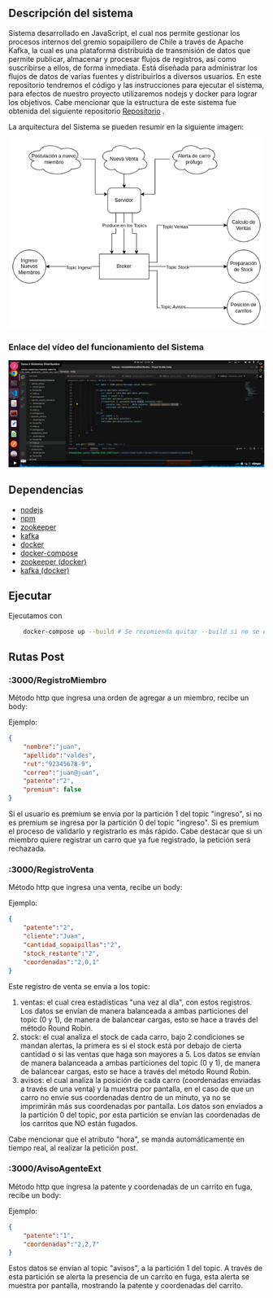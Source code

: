 ## Descripción del sistema

Sistema desarrollado en JavaScript, el cual nos permite gestionar los procesos internos del gremio sopaipillero de Chile a través de Apache Kafka, la cual es una plataforma distribuida de transmisión de datos que permite publicar, almacenar y procesar flujos de registros, así como suscribirse a ellos, de forma inmediata. Está diseñada para administrar los flujos de datos de varias fuentes y distribuirlos a diversos usuarios. En este repositorio tendremos el código y las instrucciones para ejecutar el sistema, para efectos de nuestro proyecto utilizaremos nodejs y docker para lograr los objetivos. Cabe mencionar que la estructura de este sistema fue obtenida del siguiente repositorio [Repositorio](https://github.com/Oscurt/sdt2_2022_01) .

La arquitectura del Sistema se pueden resumir en la siguiente imagen:

![Img](images/arq.png)

### Enlace del vídeo del funcionamiento del Sistema

[![video](images/vimeo.png)](https://player.vimeo.com/video/765446652?h=408acc6a86&amp;badge=0&amp;autopause=0&amp;player_id=0&amp;app_id=58479)

## Dependencias

- [nodejs](https://nodejs.org/es/download/package-manager/)
- [npm](https://docs.npmjs.com/downloading-and-installing-node-js-and-npm)
- [zookeeper](https://zookeeper.apache.org/releases.html)
- [kafka](https://kafka.apache.org/downloads)
- [docker](https://docs.docker.com/engine/install/)
- [docker-compose](https://docs.docker.com/compose/install/)
- [zookeeper (docker)](https://hub.docker.com/r/bitnami/zookeeper)
- [kafka (docker)](https://hub.docker.com/r/bitnami/kafka)


## Ejecutar

Ejecutamos con

```sh
    docker-compose up --build # Se recomienda quitar --build si no se desea rebuilder.
```

## Rutas Post

### :3000/RegistroMiembro
Método http que ingresa una orden de agregar a un miembro, recibe un body:

Ejemplo:

```json
{
    "nombre":"juan", 
    "apellido":"valdes",
    "rut":"92345678-9",
    "correo":"juan@juan",
    "patente":"2",
    "premium": false
}
```
Si el usuario es premium se envía por la partición 1 del topic "ingreso", si no es premium se ingresa por la partición 0 del topic "ingreso". Si es premium el proceso de validarlo y registrarlo es más rápido. Cabe destacar que si un miembro quiere registrar un carro que ya fue registrado, la petición será rechazada.

### :3000/RegistroVenta
Método http que ingresa una venta, recibe un body:

Ejemplo:

```json
{   
    "patente":"2",
    "cliente":"Juan", 
    "cantidad_sopaipillas":"2",
    "stock_restante":"2",
    "coordenadas":"2,0,1" 
}
```
Este registro de venta se envia a los topic:
1. ventas: el cual crea estadísticas "una vez al día", con estos registros. Los datos se envían de manera balanceada a ambas particiones del topic (0 y 1), de manera de balancear cargas, esto se hace a través del método Round Robin.
2. stock: el cual analiza el stock de cada carro, bajo 2 condiciones se mandan alertas, la primera es si el stock está por debajo de cierta cantidad o si las ventas que haga son mayores a 5. Los datos se envían de manera balanceada a ambas particiones del topic (0 y 1), de manera de balancear cargas, esto se hace a través del método Round Robin.
3. avisos: el cual analiza la posición de cada carro (coordenadas enviadas a través de una venta) y la muestra por pantalla, en el caso de que un carro no envíe sus coordenadas dentro de un minuto, ya no se imprimirán más sus coordenadas por pantalla. Los datos son enviados a la partición 0 del topic, por esta partición se envían las coordenadas de los carritos que NO están fugados.

Cabe mencionar que el atributo "hora", se manda automáticamente en tiempo real, al realizar la petición post.

### :3000/AvisoAgenteExt
Método http que ingresa la patente y coordenadas de un carrito en fuga, recibe un body:

Ejemplo:

```json
{   
    "patente":"1",
    "coordenadas":"2,2,7" 
}
```
Estos datos se envían al topic "avisos", a la partición 1 del topic. A través de esta partición se alerta la presencia de un carrito en fuga, esta alerta se muestra por pantalla, mostrando la patente y coordenadas del carrito. 

